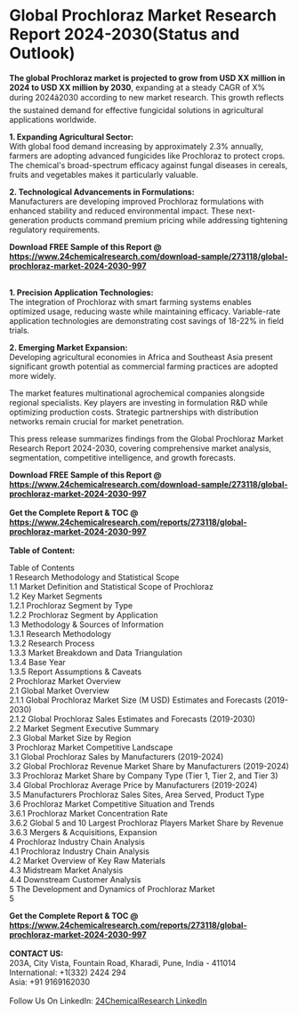 <h1>Global Prochloraz Market Research Report 2024-2030(Status and Outlook)</h1><p><strong>The global Prochloraz market is projected to grow from USD XX million in 2024 to USD XX million by 2030</strong>, expanding at a steady CAGR of X% during 2024â2030 according to new market research. This growth reflects the sustained demand for effective fungicidal solutions in agricultural applications worldwide.</p><p><strong>1. Expanding Agricultural Sector:</strong><br>
With global food demand increasing by approximately 2.3% annually, farmers are adopting advanced fungicides like Prochloraz to protect crops. The chemical's broad-spectrum efficacy against fungal diseases in cereals, fruits and vegetables makes it particularly valuable.</p><p><strong>2. Technological Advancements in Formulations:</strong><br>
Manufacturers are developing improved Prochloraz formulations with enhanced stability and reduced environmental impact. These next-generation products command premium pricing while addressing tightening regulatory requirements.</p><div><b>Download FREE Sample of this Report @ 
            <a href="https://www.24chemicalresearch.com/download-sample/273118/global-prochloraz-market-2024-2030-997">
            https://www.24chemicalresearch.com/download-sample/273118/global-prochloraz-market-2024-2030-997</a></b></div><br><p><strong>1. Precision Application Technologies:</strong><br>
The integration of Prochloraz with smart farming systems enables optimized usage, reducing waste while maintaining efficacy. Variable-rate application technologies are demonstrating cost savings of 18-22% in field trials.</p><p><strong>2. Emerging Market Expansion:</strong><br>
Developing agricultural economies in Africa and Southeast Asia present significant growth potential as commercial farming practices are adopted more widely.</p><p>The market features multinational agrochemical companies alongside regional specialists. Key players are investing in formulation R&amp;D while optimizing production costs. Strategic partnerships with distribution networks remain crucial for market penetration.</p><p>This press release summarizes findings from the Global Prochloraz Market Research Report 2024-2030, covering comprehensive market analysis, segmentation, competitive intelligence, and growth forecasts.</p><div><b>Download FREE Sample of this Report @ 
            <a href="https://www.24chemicalresearch.com/download-sample/273118/global-prochloraz-market-2024-2030-997">
            https://www.24chemicalresearch.com/download-sample/273118/global-prochloraz-market-2024-2030-997</a></b></div><br><div><b>Get the Complete Report & TOC @ 
            <a href="https://www.24chemicalresearch.com/reports/273118/global-prochloraz-market-2024-2030-997">
            https://www.24chemicalresearch.com/reports/273118/global-prochloraz-market-2024-2030-997</a></b></div><br>
            <b>Table of Content:</b><p>Table of Contents<br />
1 Research Methodology and Statistical Scope<br />
1.1 Market Definition and Statistical Scope of Prochloraz<br />
1.2 Key Market Segments<br />
1.2.1 Prochloraz Segment by Type<br />
1.2.2 Prochloraz Segment by Application<br />
1.3 Methodology & Sources of Information<br />
1.3.1 Research Methodology<br />
1.3.2 Research Process<br />
1.3.3 Market Breakdown and Data Triangulation<br />
1.3.4 Base Year<br />
1.3.5 Report Assumptions & Caveats<br />
2 Prochloraz Market Overview<br />
2.1 Global Market Overview<br />
2.1.1 Global Prochloraz Market Size (M USD) Estimates and Forecasts (2019-2030)<br />
2.1.2 Global Prochloraz Sales Estimates and Forecasts (2019-2030)<br />
2.2 Market Segment Executive Summary<br />
2.3 Global Market Size by Region<br />
3 Prochloraz Market Competitive Landscape<br />
3.1 Global Prochloraz Sales by Manufacturers (2019-2024)<br />
3.2 Global Prochloraz Revenue Market Share by Manufacturers (2019-2024)<br />
3.3 Prochloraz Market Share by Company Type (Tier 1, Tier 2, and Tier 3)<br />
3.4 Global Prochloraz Average Price by Manufacturers (2019-2024)<br />
3.5 Manufacturers Prochloraz Sales Sites, Area Served, Product Type<br />
3.6 Prochloraz Market Competitive Situation and Trends<br />
3.6.1 Prochloraz Market Concentration Rate<br />
3.6.2 Global 5 and 10 Largest Prochloraz Players Market Share by Revenue<br />
3.6.3 Mergers & Acquisitions, Expansion<br />
4 Prochloraz Industry Chain Analysis<br />
4.1 Prochloraz Industry Chain Analysis<br />
4.2 Market Overview of Key Raw Materials<br />
4.3 Midstream Market Analysis<br />
4.4 Downstream Customer Analysis<br />
5 The Development and Dynamics of Prochloraz Market <br />
5</p><div><b>Get the Complete Report & TOC @ 
            <a href="https://www.24chemicalresearch.com/reports/273118/global-prochloraz-market-2024-2030-997">
            https://www.24chemicalresearch.com/reports/273118/global-prochloraz-market-2024-2030-997</a></b></div><br><b>CONTACT US:</b><br>
            203A, City Vista, Fountain Road, Kharadi, Pune, India - 411014<br>
            International: +1(332) 2424 294<br>
            Asia: +91 9169162030 <br><br>
            Follow Us On LinkedIn: <a href="https://www.linkedin.com/company/24chemicalresearch/">24ChemicalResearch LinkedIn</a>
